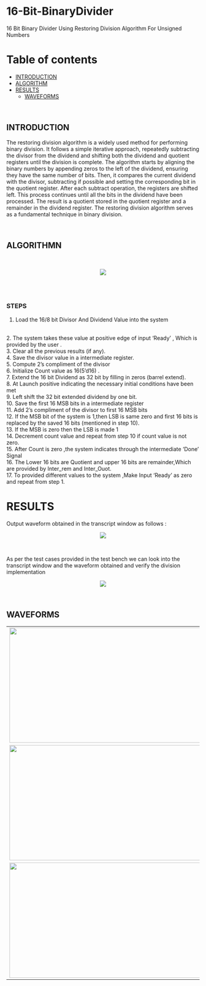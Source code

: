 # 16-Bit-BinaryDivider
16 Bit Binary Divider Using Restoring Division Algorithm For Unsigned Numbers

Table of contents
=================

<!--ts-->
   * [INTRODUCTION](https://github.com/Chetan-G-Gokhale/Two-Stage-Miller-Compensated-Opamp#design-specification-of-opamp)
   * [ALGORITHM](#public)
   * [RESULTS](#public)
     * [WAVEFORMS](https://github.com/Chetan-G-Gokhale/Two-Stage-Miller-Compensated-Opamp#common-centriod)
<!--te-->

<br>

## INTRODUCTION

The restoring division algorithm is a widely used method for performing binary division. It follows a simple iterative approach, repeatedly subtracting the divisor from the dividend and shifting both the dividend and quotient registers until the division is complete. The algorithm starts by aligning the binary numbers by appending zeros to the left of the dividend, ensuring they have the same number of bits. Then, it compares the current dividend with the divisor, subtracting if possible and setting the corresponding bit in the quotient register. After each subtract operation, the registers are shifted left. This process continues until all the bits in the dividend have been processed. The result is a quotient stored in the quotient register and a remainder in the dividend register. The restoring division algorithm serves as a fundamental technique in binary division.

<br>

## ALGORITHMN

<br>

<p align="center">
  
  <img src="https://github.com/Chetan-G-Gokhale/16-Bit-BinaryDivider/assets/126239004/fbcad88d-a525-421e-8868-9921611a9b66">
</p>
<br>


<br>


### STEPS
1.	Load the 16/8 bit Divisor And Dividend Value into the system 
<br>
2.	The system takes these value at positive edge of input ‘Ready’ , Which is provided by the user .
<br>
3.	Clear all the previous results (if any).
<br>
4.	Save the divisor value in a intermediate register.
<br>
5.	Compute 2’s compliment of the divisor 
<br>
6.	Initialize Count value as 16(5’d16) .
<br>
7.	Extend the 16 bit Dividend as 32 bit by filling in zeros (barrel extend).
<br>
8.	At Launch positive indicating the necessary initial conditions have been met
<br>
9.	Left shift the 32 bit extended dividend by one bit.
<br>
10.	Save the first 16 MSB bits in a intermediate register 
<br>
11.	Add 2’s compliment of the divisor to first 16 MSB bits
<br>
12.	If the MSB bit of the system is 1,then LSB is same zero and first 16 bits is replaced by the saved 16 bits (mentioned in step 10).
<br>
13.	If the MSB is zero then the LSB is made 1
<br>
14.	Decrement count value and repeat from step 10 if count value is not zero.
<br>
15.	After Count is zero ,the system indicates through the intermediate ‘Done’ Signal
<br>
16.	 The Lower 16 bits are Quotient and upper 16 bits are remainder,Which are provided by Inter_rem and Inter_Ouot.
<br>
17.	To provided different values to the system ,Make Input ‘Ready’ as zero and repeat from step 1.
<br>

# RESULTS

Output waveform obtained in the transcript window as follows : <br>

<p align="center">
  
  <img src="https://github.com/Chetan-G-Gokhale/16-Bit-BinaryDivider/assets/126239004/bb0b6776-0cd4-4688-a0a2-61250eb6b834">
</p>
<br>



As per the test cases provided in the test bench we can look into the transcript window and the waveform obtained and verify the division implementation
<br>

<p align="center">
  
  <img src="https://github.com/Chetan-G-Gokhale/16-Bit-BinaryDivider/assets/126239004/e5e1e648-59aa-456f-9481-beb82176e647">
</p>
<br>



## WAVEFORMS


<table>
  <tr>
     <td><img src="https://github.com/Chetan-G-Gokhale/16-Bit-BinaryDivider/assets/126239004/1e148692-9d30-45ed-9572-e96c5bad28aa" width=550 height=300></td>
    <td><img src="https://github.com/Chetan-G-Gokhale/16-Bit-BinaryDivider/assets/126239004/7fa06b7c-e87c-467d-ab5c-6d79b4492168" width=550 height=300></td>
     
  </tr>
  <tr>
     <td><img src="https://github.com/Chetan-G-Gokhale/16-Bit-BinaryDivider/assets/126239004/d8673306-bcca-4bde-971a-1c2fbfd7ce2b" width=550 height=300></td>
    <td><img src="https://github.com/Chetan-G-Gokhale/16-Bit-BinaryDivider/assets/126239004/10e94a77-818a-4c54-b06a-39ed91a3d0cb" width=550 height=300></td>
    
  
 </tr>
 <tr>
     <td><img src="https://github.com/Chetan-G-Gokhale/16-Bit-BinaryDivider/assets/126239004/fbe11979-5aad-4260-a23b-efc167fc3039" width=550 height=300></td>
    
    
  
 </tr>
</table>


